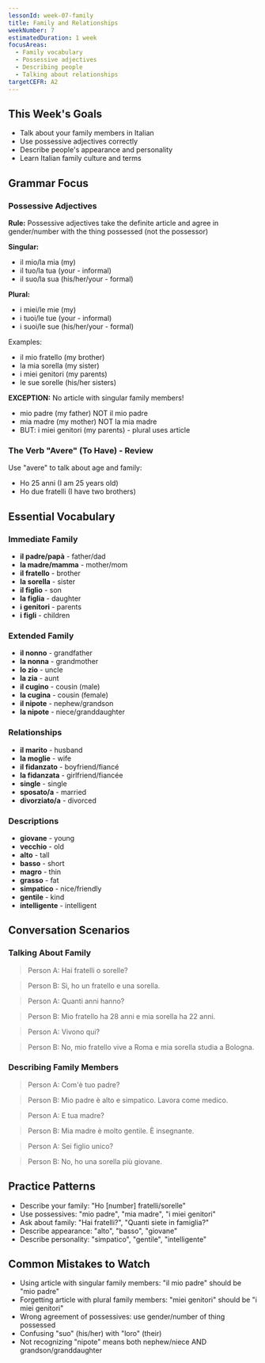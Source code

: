 ```yaml
---
lessonId: week-07-family
title: Family and Relationships
weekNumber: 7
estimatedDuration: 1 week
focusAreas:
  - Family vocabulary
  - Possessive adjectives
  - Describing people
  - Talking about relationships
targetCEFR: A2
---
```


## This Week's Goals

- Talk about your family members in Italian
- Use possessive adjectives correctly
- Describe people's appearance and personality
- Learn Italian family culture and terms

## Grammar Focus

### Possessive Adjectives

**Rule:** Possessive adjectives take the definite article and agree in gender/number with the thing possessed (not the possessor)

**Singular:**
- il mio/la mia (my)
- il tuo/la tua (your - informal)
- il suo/la sua (his/her/your - formal)

**Plural:**
- i miei/le mie (my)
- i tuoi/le tue (your - informal)
- i suoi/le sue (his/her/your - formal)

Examples:
- il mio fratello (my brother)
- la mia sorella (my sister)
- i miei genitori (my parents)
- le sue sorelle (his/her sisters)

**EXCEPTION:** No article with singular family members!
- mio padre (my father) NOT il mio padre
- mia madre (my mother) NOT la mia madre
- BUT: i miei genitori (my parents) - plural uses article

### The Verb "Avere" (To Have) - Review

Use "avere" to talk about age and family:
- Ho 25 anni (I am 25 years old)
- Ho due fratelli (I have two brothers)

## Essential Vocabulary

### Immediate Family
- **il padre/papà** - father/dad
- **la madre/mamma** - mother/mom
- **il fratello** - brother
- **la sorella** - sister
- **il figlio** - son
- **la figlia** - daughter
- **i genitori** - parents
- **i figli** - children

### Extended Family
- **il nonno** - grandfather
- **la nonna** - grandmother
- **lo zio** - uncle
- **la zia** - aunt
- **il cugino** - cousin (male)
- **la cugina** - cousin (female)
- **il nipote** - nephew/grandson
- **la nipote** - niece/granddaughter

### Relationships
- **il marito** - husband
- **la moglie** - wife
- **il fidanzato** - boyfriend/fiancé
- **la fidanzata** - girlfriend/fiancée
- **single** - single
- **sposato/a** - married
- **divorziato/a** - divorced

### Descriptions
- **giovane** - young
- **vecchio** - old
- **alto** - tall
- **basso** - short
- **magro** - thin
- **grasso** - fat
- **simpatico** - nice/friendly
- **gentile** - kind
- **intelligente** - intelligent

## Conversation Scenarios

### Talking About Family

> Person A: Hai fratelli o sorelle?

> Person B: Sì, ho un fratello e una sorella.

> Person A: Quanti anni hanno?

> Person B: Mio fratello ha 28 anni e mia sorella ha 22 anni.

> Person A: Vivono qui?

> Person B: No, mio fratello vive a Roma e mia sorella studia a Bologna.

### Describing Family Members

> Person A: Com'è tuo padre?

> Person B: Mio padre è alto e simpatico. Lavora come medico.

> Person A: E tua madre?

> Person B: Mia madre è molto gentile. È insegnante.

> Person A: Sei figlio unico?

> Person B: No, ho una sorella più giovane.

## Practice Patterns

- Describe your family: "Ho [number] fratelli/sorelle"
- Use possessives: "mio padre", "mia madre", "i miei genitori"
- Ask about family: "Hai fratelli?", "Quanti siete in famiglia?"
- Describe appearance: "alto", "basso", "giovane"
- Describe personality: "simpatico", "gentile", "intelligente"

## Common Mistakes to Watch

- Using article with singular family members: "il mio padre" should be "mio padre"
- Forgetting article with plural family members: "miei genitori" should be "i miei genitori"
- Wrong agreement of possessives: use gender/number of thing possessed
- Confusing "suo" (his/her) with "loro" (their)
- Not recognizing "nipote" means both nephew/niece AND grandson/granddaughter
